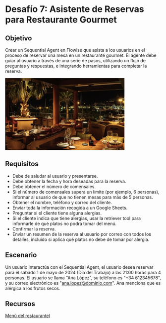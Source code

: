 # Desafío 7: Asistente de Reservas para Restaurante Gourmet

## Objetivo

Crear un Sequential Agent en Flowise que asista a los usuarios en el proceso de reservar una mesa en un restaurante gourmet. El agente debe guiar al usuario a través de una serie de pasos, utilizando un flujo de preguntas y respuestas, e integrando herramientas para completar la reserva.

![Restaurante](../../../.gitbook/assets/partes/parte9/restaurante.png)

## Requisitos

- Debe de saludar al usuario y presentarse.
- Debe obtener la fecha y hora deseadas para la reserva.
- Debe obtener el número de comensales.
- Si el número de comensales supera un límite (por ejemplo, 6 personas), informar al usuario de que no tienen mesas para más de 5 personas.
- Obtener el nombre, teléfono y correo del cliente.
- Enviar toda la información recogida a un Google Sheets.
- Preguntar si el cliente tiene alguna alergias.
- Si el cliente indica que tiene alergias, usar la retriever tool para informarle de qué platos no podrá tomar del menú.
- Confirmar la reserva.
- Enviar un resumen de la reserva al usuario por correo con todos los detalles, incluido si aplica qué platos no debe de tomar por alergia.

## Escenario
Un usuario interactúa con el Sequential Agent, el usuario desea reservar para el sábado 1 de mayo de 2024 (Día del Trabajo) a las 21:00 horas para 4 personas. El usuario se llama "Ana López", su teléfono es "+34 612345678", y su correo electrónico es "ana.lopez@dominio.com". Ana menciona que es alérgica a los frutos secos.

## Recursos

[Menú del restaurante](../../../pdf/menu.degustacion.pdf))